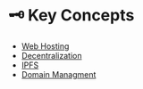 # 🗝 Key Concepts

* [Web Hosting](web-hosting.md)
* [Decentralization](decentralization.md)
* [IPFS](ipfs.md)
* [Domain Managment](domain-management.md)
